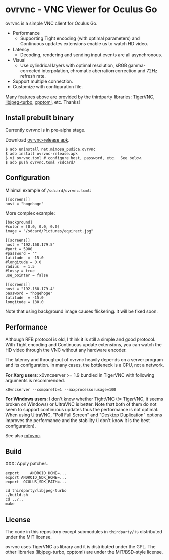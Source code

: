 # ovrvnc - VNC Viewer for Oculus Go

ovrvnc is a simple VNC client for Oculus Go.

- Performance
	- Supporting Tight encoding (with optimal parameters) and Continuous
	  updates extensions enable us to watch HD video.
- Latency
	- Decoding, rendering and sending input events are all asynchronous.
- Visual
	- Use cylindrical layers with optimal resolution, sRGB gamma-corrected
	  interpolation, chromatic aberration correction and 72Hz refresh rate.
- Support multiple connection.
- Customize with configuration file.

Many features above are provided by the thirdparty libraries:
[TigerVNC](http://tigervnc.org/), [libjpeg-turbo](https://libjpeg-turbo.org/),
[cpptoml](https://github.com/skystrife/cpptoml), etc. Thanks!

## Install prebuilt binary

Currently ovrvnc is in pre-alpha stage.

Download [ovrvnc-release.apk](http://mimosa-pudica.net/tmp/ovrvnc-release.apk).

	$ adb uninstall net.mimosa_pudica.ovrvnc
	$ adb install ovrvnc-release.apk
	$ vi ovrvnc.toml # configure host, password, etc.  See below.
	$ adb push ovrvnc.toml /sdcard/

## Configuration

Minimal example of `/sdcard/ovrvnc.toml`:

	[[screens]]
	host = "hogehoge"

More complex example:

	[background]
	#color = [0.0, 0.0, 0.0]
	image = "/sdcard/Pictures/equirect.jpg"

	[[screens]]
	host = "192.168.179.5"
	#port = 5900
	#password = ""
	latitude  = -15.0
	#longitude = 0.0
	radius  = 1.5
	#lossy = true
	use_pointer = false

	[[screens]]
	host = "192.168.179.4"
	password = "hogehoge"
	latitude  = -15.0
	longitude = 180.0

Note that using background image causes flickering.  It will be fixed soon.

## Performance

Although RFB protocol is old, I think it is still a simple and good protocol.
With Tight encoding and Continuous update extensions, you can watch the HD
video through the VNC without any hardware encoder.

The latency and throughput of ovrvnc heavily depends on a server program and
its configuration.  In many cases, the bottleneck is a CPU, not a network.

**For Xorg users**: x0vncserver >= 1.9 bundled in TigerVNC with following
arguments is recommended.

	x0vncserver --comparefb=1 --maxprocessorusage=100

**For Windows users**: I don't know whether TightVNC (!= Tig*er*VNC, it seems
broken on Windows) or UltraVNC is better.  Note that both of them do not seem
to support continuous updates thus the performance is not optimal.  When using
UltraVNC, "Poll Full Screen" and "Desktop Duplication" options improves the
performance and the stability (I don't know it is the best configuration).

See also [mfxvnc](http://github.com/y-fujii/mfxvnc/).

## Build

XXX: Apply patches.

	export     ANDROID_HOME=...
	export ANDROID_NDK_HOME=...
	export  OCULUS_SDK_PATH=...

	cd thirdparty/libjpeg-turbo
	./build.sh
	cd ../..
	make

## License

The code in this repository except submodules in `thirdparty/` is distributed
under the MIT license.

ovrvnc uses TigerVNC as library and it is distributed under the GPL.  The other
libraries (libjpeg-turbo, cpptoml) are under the MIT/BSD-style license.
